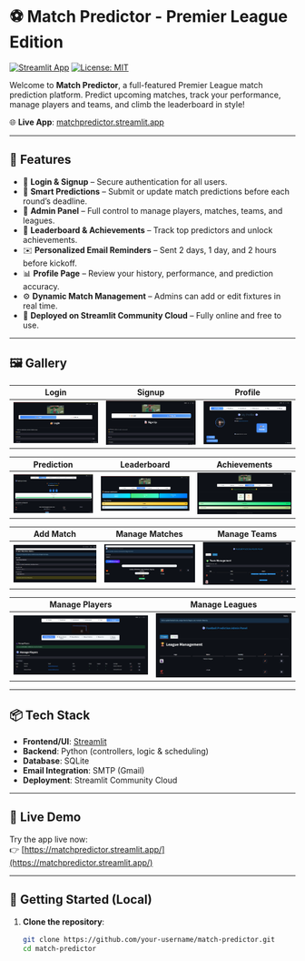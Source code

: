 # ⚽ Match Predictor - Premier League Edition

[![Streamlit App](https://img.shields.io/badge/Launch%20App-Streamlit-ff4b4b?logo=streamlit&logoColor=white)](https://matchpredictor.streamlit.app/)
[![License: MIT](https://img.shields.io/badge/License-MIT-green.svg)](LICENSE)

Welcome to **Match Predictor**, a full-featured Premier League match prediction platform. Predict upcoming matches, track your performance, manage players and teams, and climb the leaderboard in style!

🌐 **Live App**: [matchpredictor.streamlit.app](https://matchpredictor.streamlit.app/)

---

## 🎯 Features

- 🔐 **Login & Signup** – Secure authentication for all users.
- 🧠 **Smart Predictions** – Submit or update match predictions before each round’s deadline.
- 📅 **Admin Panel** – Full control to manage players, matches, teams, and leagues.
- 🥇 **Leaderboard & Achievements** – Track top predictors and unlock achievements.
- ✉️ **Personalized Email Reminders** – Sent 2 days, 1 day, and 2 hours before kickoff.
- 📊 **Profile Page** – Review your history, performance, and prediction accuracy.
- ⚙️ **Dynamic Match Management** – Admins can add or edit fixtures in real time.
- 🚀 **Deployed on Streamlit Community Cloud** – Fully online and free to use.

---

## 🖼️ Gallery

| Login | Signup | Profile |
|-------|--------|---------|
| ![](assets/pages/login_page.png) | ![](assets/pages/signup_page.png) | ![](assets/pages/Profile_Page.png) |

| Prediction | Leaderboard | Achievements |
|------------|-------------|--------------|
| ![](assets/pages/Prediction_page.png) | ![](assets/pages/Leaderboard_page.png) | ![](assets/pages/achievment_page.png) |

| Add Match | Manage Matches | Manage Teams |
|-----------|----------------|---------------|
| ![](assets/pages/Add_match_page.png) | ![](assets/pages/Manage_matches_page.png) | ![](assets/pages/Manage_teams_page.png) |

| Manage Players | Manage Leagues |
|----------------|----------------|
| ![](assets/pages/manage_player_page.png) | ![](assets/pages/Manage_leagues_page.png) |

---

## 📦 Tech Stack

- **Frontend/UI**: [Streamlit](https://streamlit.io/)
- **Backend**: Python (controllers, logic & scheduling)
- **Database**: SQLite
- **Email Integration**: SMTP (Gmail)
- **Deployment**: Streamlit Community Cloud

---

## 🚀 Live Demo

Try the app live now:  
👉 [https://matchpredictor.streamlit.app/](https://matchpredictor.streamlit.app/)

---

## 🧪 Getting Started (Local)

1. **Clone the repository**:
   ```bash
   git clone https://github.com/your-username/match-predictor.git
   cd match-predictor
